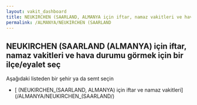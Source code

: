 ```yaml
---
layout: vakit_dashboard
title: NEUKIRCHEN (SAARLAND, ALMANYA için iftar, namaz vakitleri ve hava durumu - ilçe/eyalet seç
permalink: /ALMANYA/NEUKIRCHEN (SAARLAND
---
```


## NEUKIRCHEN (SAARLAND (ALMANYA) için iftar, namaz vakitleri ve hava durumu  görmek için bir ilçe/eyalet seç

Aşağıdaki listeden bir şehir ya da semt seçin

* [ (NEUKIRCHEN_(SAARLAND, ALMANYA) için iftar ve namaz vakitleri](/ALMANYA/NEUKIRCHEN_(SAARLAND/)

<script type="text/javascript">
  var GLOBAL_COUNTRY = 'ALMANYA';
  var GLOBAL_CITY = 'NEUKIRCHEN (SAARLAND';
  var GLOBAL_STATE = 'NEUKIRCHEN (SAARLAND';
</script>
